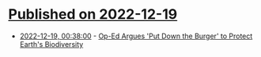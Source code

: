 # [Published on 2022-12-19](index.md)

* [2022-12-19, 00:38:00](https://news.slashdot.org/story/22/12/19/0035215/op-ed-argues-put-down-the-burger-to-protect-earths-biodiversity?utm_source=rss1.0mainlinkanon&utm_medium=feed) - [Op-Ed Argues 'Put Down the Burger' to Protect Earth's Biodiversity](https://news.slashdot.org/story/22/12/19/0035215/op-ed-argues-put-down-the-burger-to-protect-earths-biodiversity?utm_source=rss1.0mainlinkanon&utm_medium=feed)
